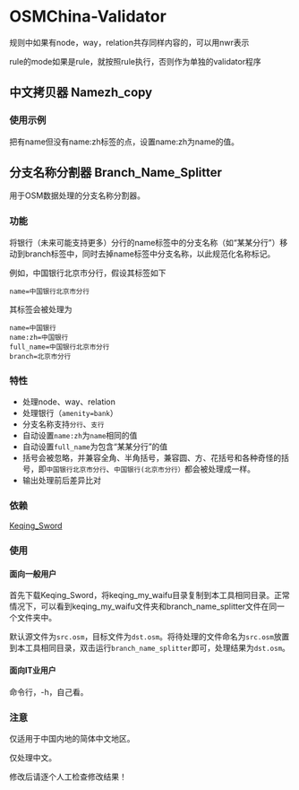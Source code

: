 # OSMChina-Validator

规则中如果有node，way，relation共存同样内容的，可以用nwr表示

rule的mode如果是rule，就按照rule执行，否则作为单独的validator程序

## 中文拷贝器 Namezh_copy

### 使用示例

把有name但没有name:zh标签的点，设置name:zh为name的值。


## 分支名称分割器 Branch_Name_Splitter

用于OSM数据处理的分支名称分割器。

### 功能

将银行（未来可能支持更多）分行的name标签中的分支名称（如“某某分行”）移动到branch标签中，同时去掉name标签中分支名称，以此规范化名称标记。

例如，中国银行北京市分行，假设其标签如下
```
name=中国银行北京市分行
```
其标签会被处理为
```
name=中国银行
name:zh=中国银行
full_name=中国银行北京市分行
branch=北京市分行
```

### 特性

+ 处理node、way、relation
+ 处理银行（`amenity=bank`）
+ 分支名称支持`分行`、`支行`
+ 自动设置`name:zh`为`name`相同的值
+ 自动设置`full_name`为包含“某某分行”的值
+ 括号会被忽略，并兼容全角、半角括号，兼容圆、方、花括号和各种奇怪的括号，即`中国银行北京市分行`、`中国银行(北京市分行）`都会被处理成一样。
+ 输出处理前后差异比对

### 依赖

[Keqing_Sword](https://github.com/OSMChina/Keqing_Sword)

### 使用

#### 面向一般用户

首先下载Keqing_Sword，将keqing_my_waifu目录复制到本工具相同目录。正常情况下，可以看到keqing_my_waifu文件夹和branch_name_splitter文件在同一个文件夹中。

默认源文件为`src.osm`，目标文件为`dst.osm`。将待处理的文件命名为`src.osm`放置到本工具相同目录，双击运行`branch_name_splitter`即可，处理结果为`dst.osm`。

#### 面向IT业用户

命令行，-h，自己看。

### 注意

仅适用于中国内地的简体中文地区。

仅处理中文。

修改后请逐个人工检查修改结果！
